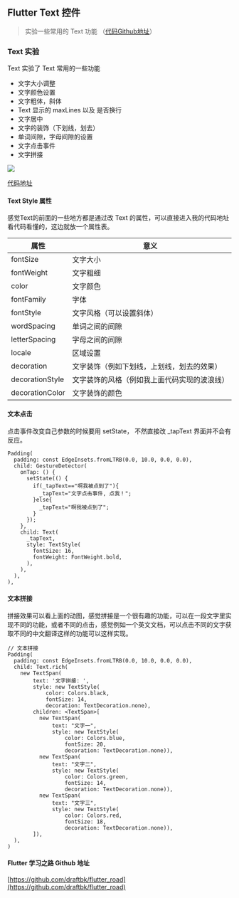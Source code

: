 ## Flutter Text 控件
> 实验一些常用的 Text 功能 （[代码Github地址](https://github.com/draftbk/flutter_road/blob/master/flutter_road_widgets/lib/days/Day1.dart)）

### Text 实验

Text 实验了 Text 常用的一些功能

- 文字大小调整
- 文字颜色设置
- 文字粗体，斜体
- Text 显示的 maxLines 以及 是否换行
- 文字居中
- 文字的装饰（下划线，划去）
- 单词间隙，字母间隙的设置
- 文字点击事件
- 文字拼接

![](https://github.com/draftbk/Blog_Resource/blob/master/Flutter/gif/flutter_road_text.gif)

[代码地址](https://github.com/draftbk/flutter_road/blob/master/flutter_road_widgets/lib/days/Day1.dart)


#### Text Style 属性

感觉Text的前面的一些地方都是通过改 Text 的属性，可以直接进入我的代码地址看代码看懂的，这边就放一个属性表。

| 属性  | 意义    |
| ---------- | -----------  |
| fontSize     | 文字大小    | 
| fontWeight   | 文字粗细    | 
| color     | 文字颜色   | 
| fontFamily   | 字体    | 
| fontStyle     | 文字风格（可以设置斜体）    | 
| wordSpacing     | 单词之间的间隙    | 
| letterSpacing     |字母之间的间隙    | 
| locale     |区域设置  | 
| decoration | 文字装饰（例如下划线，上划线，划去的效果）    | 
| decorationStyle  |文字装饰的风格（例如我上面代码实现的波浪线）  | 
| decorationColor     |文字装饰的颜色   | 

#### 文本点击
点击事件改变自己参数的时候要用 setState， 不然直接改 _tapText 界面并不会有反应。

```
Padding(
  padding: const EdgeInsets.fromLTRB(0.0, 10.0, 0.0, 0.0),
  child: GestureDetector(
    onTap: () {
      setState(() {
        if(_tapText=="啊我被点到了"){
          _tapText="文字点击事件, 点我！";
        }else{
          _tapText="啊我被点到了";
        }
      });
    },
    child: Text(
      _tapText,
      style: TextStyle(
        fontSize: 16,
        fontWeight: FontWeight.bold,
      ),
    ),
  ),
),
```

#### 文本拼接

拼接效果可以看上面的动图，感觉拼接是一个很有趣的功能，可以在一段文字里实现不同的功能，或者不同的点击，感觉例如一个英文文档，可以点击不同的文字获取不同的中文翻译这样的功能可以这样实现。

```
// 文本拼接
Padding(
  padding: const EdgeInsets.fromLTRB(0.0, 10.0, 0.0, 0.0),
  child: Text.rich(
    new TextSpan(
        text: '文字拼接: ',
        style: new TextStyle(
            color: Colors.black,
            fontSize: 14,
            decoration: TextDecoration.none),
        children: <TextSpan>[
          new TextSpan(
              text: "文字一",
              style: new TextStyle(
                  color: Colors.blue,
                  fontSize: 20,
                  decoration: TextDecoration.none)),
          new TextSpan(
              text: "文字二",
              style: new TextStyle(
                  color: Colors.green,
                  fontSize: 14,
                  decoration: TextDecoration.none)),
          new TextSpan(
              text: "文字三",
              style: new TextStyle(
                  color: Colors.red,
                  fontSize: 18,
                  decoration: TextDecoration.none)),
        ]),
  ),
)
```

#### Flutter 学习之路 Github 地址

[https://github.com/draftbk/flutter_road](https://github.com/draftbk/flutter_road)










